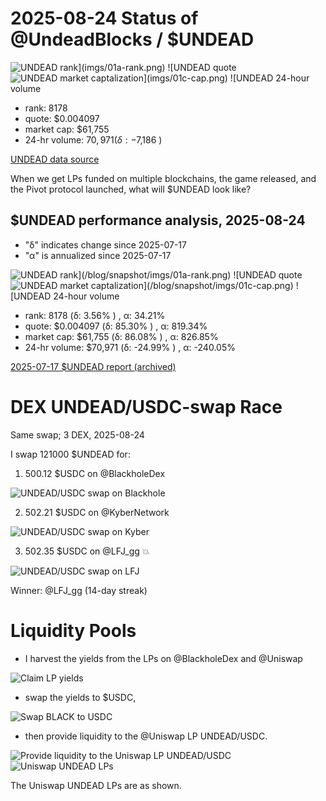 # 2025-08-24 Status of @UndeadBlocks / $UNDEAD 

![$UNDEAD rank](imgs/01a-rank.png) 
![$UNDEAD quote](imgs/01b-quote.png) 
![$UNDEAD market captalization](imgs/01c-cap.png) 
![$UNDEAD 24-hour volume](imgs/01d-vol.png) 

* rank: 8178 
* quote: $0.004097 
* market cap: $61,755 
* 24-hr volume: $70,971 (δ: -$7,186 ) 


[UNDEAD data source](https://www.coingecko.com/en/coins/undead-blocks) 



When we get LPs funded on multiple blockchains, the game released, and the Pivot protocol launched, what will $UNDEAD look like? 

## $UNDEAD performance analysis, 2025-08-24 

* "δ" indicates change since 2025-07-17 
* "α" is annualized since 2025-07-17 

![$UNDEAD rank](/blog/snapshot/imgs/01a-rank.png) 
![$UNDEAD quote](/blog/snapshot/imgs/01b-quote.png) 
![$UNDEAD market captalization](/blog/snapshot/imgs/01c-cap.png) 
![$UNDEAD 24-hour volume](/blog/snapshot/imgs/01d-vol.png) 

* rank: 8178 (δ: 3.56% ) , α: 34.21% 
* quote: $0.004097 (δ: 85.30% ) , α: 819.34% 
* market cap: $61,755 (δ: 86.08% ) , α: 826.85% 
* 24-hr volume: $70,971 (δ: -24.99% ) , α: -240.05% 

[2025-07-17 $UNDEAD report (archived)](https://github.com/pivoteur/biz/tree/main/blog/snapshot) 
# DEX UNDEAD/USDC-swap Race 

Same swap; 3 DEX, 2025-08-24 

I swap 121000 $UNDEAD for: 

1. 500.12 $USDC on @BlackholeDex 

![UNDEAD/USDC swap on Blackhole](imgs/02a-blackhole.png) 

2. 502.21 $USDC on @KyberNetwork 

![UNDEAD/USDC swap on Kyber](imgs/02b-kyber.png) 

3. 502.35 $USDC on @LFJ_gg 💥 

![UNDEAD/USDC swap on LFJ](imgs/02c-lfj.png) 

Winner: @LFJ_gg (14-day streak) 
# Liquidity Pools 

* I harvest the yields from the LPs on @BlackholeDex and @Uniswap 

![Claim LP yields](imgs/03a-claim.png) 

* swap the yields to $USDC, 

![Swap BLACK to USDC](imgs/03b-swap.png) 

* then provide liquidity to the @Uniswap LP UNDEAD/USDC. 

![Provide liquidity to the Uniswap LP UNDEAD/USDC](imgs/03c-provide.png) 
![Uniswap UNDEAD LPs](imgs/03d-lps.png) 

The Uniswap UNDEAD LPs are as shown. 
